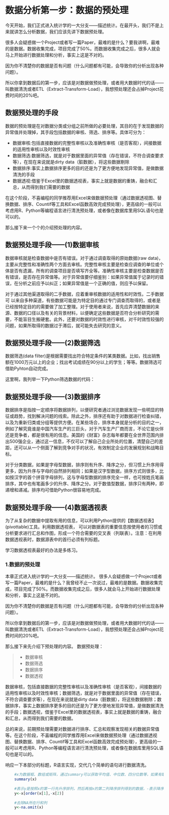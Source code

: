 # 数据分析第一步：数据的预处理

今天开始，我们正式进入统计学的一大分支——描述统计。在最开头，我们不是上来就讲怎么分析数据，我们应该先讲下数据预处理。

很多人会疑惑做一个Project或者写一篇Paper，最难的是什么？要我讲啊，最难的是数据。数据收集完成，项目完成了50%。而数据收集完成之后，很多人就会马上开始进行数据处理和分析，事实上这是不对的。

因为你不清楚你的数据是否有问题（什么问题都有可能，会导致你的分析出现各种问题）。

所以你拿到数据后的第一步，应该是对数据做预处理，或者用大数据时代的话——叫数据清洗或者ETL（Extract-Transform-Load），我想预处理还会占掉Project花费时间的20%吧。

## 数据预处理的手段

数据的预处理是在对数据分类或分组之前所做的必要处理，其目的在于发现数据的异常值并处理掉，其手段包括数据的审核、筛选、排序等。具体可分为：

* 数据审核:包括直接数据的完整性审核以及准确性审核（是否客观），间接数据的适用性审核以及时效性审核
* 数据筛选:数据筛选，就是对于数据里面的异常值（存在错误，不符合调查要求等），在现在来说就是dirty data（脏数据），将这些数据剔除
* 数据排序:事实上数据排序更多的目的还是为了更方便地发现异常值，是做数据清洗的手段
* 数据透视:借鉴于Excel里的数据透视表，事实上就是数据的重铸，融合和汇总，从而得到我们需要的数据

在这个阶段，不喜编程的同学推荐用Excel来做数据预处理（通过数据透视图、替换数据、排序、Countif等工具和Excel函数高效完成预处理），更高级的一般可以考虑用R、Python等编程语言进行清洗预处理，或者像在数据库里用SQL语句也是可以的。

那么接下来一个个的介绍预处理的内容。

## 数据预处理手段——(1)数据审核

数据审核就是检查数据中是否有错误。对于通过调查取得的原始数据(raw data)，主要从完整性和准确性两个方面去审核。完整性审核主要是检查应调查的单位或个体是否有遗漏，所有的调查项目是否填写齐全等。准确性审核主要是检查数据是否有错误，是否存在异常值等。对于异常值要仔细鉴别：如果异常值属于记录时的错误，在分析之前应予以纠正；如果异常值是一个正确的值，则应予以保留。

对于通过其他渠道取得的二手数据，应着重审核数据的适用性和时效性。二手数据可 以来自多种渠道，有些数据可能是为特定目的通过专门调查而取得的，或者是已经按特定目的的需要做了加工整理。对于使用者来说，首先应弄清楚数据的来源、数据的口径以及有关的背景材料，以便确定这些数据是否符合分析研究的需要，不能盲目生搬硬套。此外，还要对数据的时效性进行审核，对千时效性较强的问题，如果所取得的数据过于滞后，就可能失去研究的意义。

## 数据预处理手段——(2)数据筛选

数据筛选(data filter)是根据需要找出符合特定条件的某类数据。比如，找出销售额在1000万元以上的企业；找出考试成绩在90分以上的学生；等等。数据筛选可借助Pyhton自动完成。

这里啊，我列举一下Python筛选数据的代码：

## 数据预处理手段——(3)数据排序

数据排序是指按一定顺序将数据排列，以便研究者通过浏览数据发现一些明显的特征或趋势，找到解决问题的线索。除此之外，排序还有助于对数据进行检查纠错，以及为重新归类或分组等提供方便。在某些场合，排序本身就是分析的目的之一，例如了解究竟谁是中国汽车生产的三巨头，对于汽车生产厂商而言，不论它是伙伴还是竞争者，都是很有用的信息。美国的《财富》杂志每年都要在全世界范围内排出500强企业，通过这一信息，不仅可以了解自己企业所处的位置，清楚自己的差距，还可以从一个侧面了解到竞争对手的状况，有效制定企业的发展规划和战略目标。

对于分类数据，如果是字母型数据，排序则有升序、降序之分，但习惯上升序用得更多，因为升序与字母的自然排列相同；如果是汉字型数据，排序方式则很多，比如按汉字的首个拼音字母排列，这与字母型数据的排序完全一样，也可按姓氏笔画排序，其中也有笔画多少的升序、降序之分。对于数值型数据，排序只有两种，即递增和递减。排序均可借助Python很容易地完成。

## 数据预处理手段——(4)数据透视表

为了从复杂的数据中提取有用的信息，可以利用Python提供的【数据透视表】 (pivottable)工具。利用数据透视表，  可以对数据表的重要信息按使用者的习惯或分析要求进行汇总和作图，形成一个符合需要的交叉表（列联表）。注意：在利用数据透视表时，数据源表中的首行必须有列标题。

学习数据透视表最好的办法是多练习。



### 1.数据的预处理
本章正式进入统计学的一大分支——描述统计。
很多人会疑惑做一个Project或者写一篇Paper，最难的是什么？我曾经不止一次说过，最难的是数据。数据收集完成，项目完成了50%。而数据收集完成之后，很多人就会马上开始进行数据处理和分析，事实上这是不对的。

因为你不清楚你的数据是否有问题（什么问题都有可能，会导致你的分析出现各种问题）。

所以你拿到数据后的第一步，应该是对数据做预处理，或者用大数据时代的话——叫数据清洗或者ETL（Extract-Transform-Load），我想预处理还会占掉Project花费时间的20%吧。

那么接下来先介绍下预处理的内容。
数据预处理：
> * 数据审核
> * 数据筛选
> * 数据排序
> * 数据透视

数据审核，包括直接数据的完整性审核以及准确性审核（是否客观），间接数据的适用性审核以及时效性审核；数据筛选，就是对于数据里面的异常值（存在错误，不符合调查要求等），在现在来说就是dirty data（脏数据），将这些数据剔除；数据排序，事实上数据排序更多的目的还是为了更方便地发现异常值，是做数据清洗的手段；数据透视，借鉴于Excel里的数据透视表，事实上就是数据的重铸，融合和汇总，从而得到我们需要的数据。

总的来说，前期预处理需要对数据进行排序、汇总和观察发现相关的数据异常值等。在这个阶段，不喜编程的同学推荐用Excel来做数据预处理（通过数据透视图、替换数据、排序、Countif等工具和Excel函数高效完成预处理），更高级的一般可以考虑用R、Python等编程语言进行清洗预处理，或者像在数据库里用SQL语句也是可以的。

响应一下本部分的标题，R语言实现，交代几个简单的语句进行数据清洗。

```R    
    #x为数据框、数组或矩阵，通过summary可以获取平均值、中位数、四分位数等，如果有缺失数据，则会显示NAN等。
    summary(x)
    
    #表示y是按照x的第一行先升序排列，然后再按x的第二列降序排列得到的数据，-表示降序。
    y<-x[order(x[1],-x[2)]
    
    #去除NA所在行和列
    y<-na.omit(x)
```

